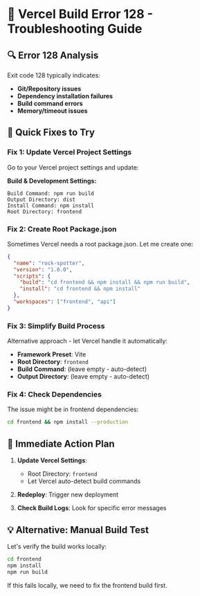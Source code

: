 # 🚨 Vercel Build Error 128 - Troubleshooting Guide

## 🔍 Error 128 Analysis
Exit code 128 typically indicates:
- **Git/Repository issues**
- **Dependency installation failures**
- **Build command errors**
- **Memory/timeout issues**

## 🎯 Quick Fixes to Try

### Fix 1: Update Vercel Project Settings
Go to your Vercel project settings and update:

**Build & Development Settings:**
```
Build Command: npm run build
Output Directory: dist
Install Command: npm install
Root Directory: frontend
```

### Fix 2: Create Root Package.json
Sometimes Vercel needs a root package.json. Let me create one:

```json
{
  "name": "rock-spotter",
  "version": "1.0.0",
  "scripts": {
    "build": "cd frontend && npm install && npm run build",
    "install": "cd frontend && npm install"
  },
  "workspaces": ["frontend", "api"]
}
```

### Fix 3: Simplify Build Process
Alternative approach - let Vercel handle it automatically:
- **Framework Preset**: Vite
- **Root Directory**: `frontend`
- **Build Command**: (leave empty - auto-detect)
- **Output Directory**: (leave empty - auto-detect)

### Fix 4: Check Dependencies
The issue might be in frontend dependencies:
```bash
cd frontend && npm install --production
```

## 🚀 Immediate Action Plan

1. **Update Vercel Settings**:
   - Root Directory: `frontend`
   - Let Vercel auto-detect build commands

2. **Redeploy**: Trigger new deployment

3. **Check Build Logs**: Look for specific error messages

## 💡 Alternative: Manual Build Test
Let's verify the build works locally:
```bash
cd frontend
npm install
npm run build
```

If this fails locally, we need to fix the frontend build first.